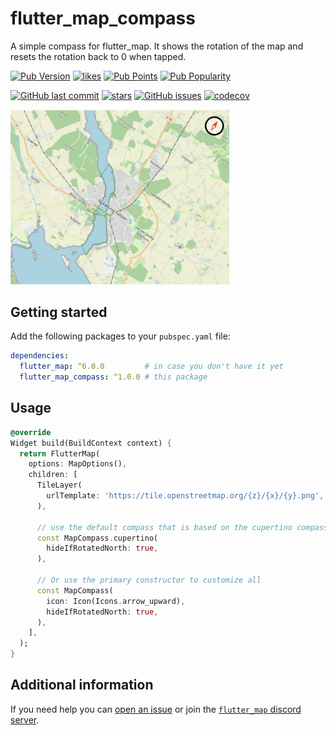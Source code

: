 # flutter_map_compass

A simple compass for flutter_map. It shows the rotation of the map and resets
the rotation back to 0 when tapped.

[![Pub Version](https://img.shields.io/pub/v/flutter_map_compass)](https://pub.dev/packages/flutter_map_compass)
[![likes](https://img.shields.io/pub/likes/flutter_map_compass?logo=flutter)](https://pub.dev/packages/flutter_map_compass)
[![Pub Points](https://img.shields.io/pub/points/flutter_map_compass)](https://pub.dev/packages/flutter_map_compass/score)
[![Pub Popularity](https://img.shields.io/pub/popularity/flutter_map_compass)](https://pub.dev/packages/flutter_map_compass)

[![GitHub last commit](https://img.shields.io/github/last-commit/josxha/flutter_map_plugins)](https://github.com/josxha/flutter_map_plugins)
[![stars](https://badgen.net/github/stars/josxha/flutter_map_plugins?label=stars&color=green&icon=github)](https://github.com/josxha/flutter_map_plugins/stargazers)
[![GitHub issues](https://img.shields.io/github/issues/josxha/flutter_map_plugins)](https://github.com/josxha/flutter_map_plugins/issues)
[![codecov](https://codecov.io/gh/josxha/flutter_map_plugins/graph/badge.svg?token=5045489G7X)](https://codecov.io/gh/josxha/flutter_map_plugins)

<img
src="https://raw.githubusercontent.com/josxha/flutter_map_plugins/main/flutter_map_compass/images/screenshot.jpg"
width="350px" alt="Example screenshot">

## Getting started

Add the following packages to your `pubspec.yaml` file:

```yaml
dependencies:
  flutter_map: ^6.0.0         # in case you don't have it yet 
  flutter_map_compass: ^1.0.0 # this package
```

## Usage

```dart
@override
Widget build(BuildContext context) {
  return FlutterMap(
    options: MapOptions(),
    children: [
      TileLayer(
        urlTemplate: 'https://tile.openstreetmap.org/{z}/{x}/{y}.png',
      ),

      // use the default compass that is based on the cupertino compass icon
      const MapCompass.cupertino(
        hideIfRotatedNorth: true,
      ),

      // Or use the primary constructor to customize all
      const MapCompass(
        icon: Icon(Icons.arrow_upward),
        hideIfRotatedNorth: true,
      ),
    ],
  );
}
```

## Additional information

If you need help you
can [open an issue](https://github.com/josxha/flutter_map_plugins/issues/new/choose)
or join
the [`flutter_map` discord server](https://discord.gg/BwpEsjqMAH).
